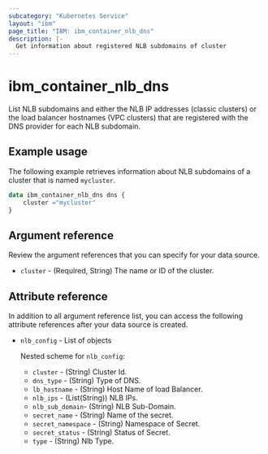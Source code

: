 ```yaml
---
subcategory: "Kubernetes Service"
layout: "ibm"
page_title: "IBM: ibm_container_nlb_dns"
description: |-
  Get information about registered NLB subdomains of cluster
---
```


# ibm_container_nlb_dns
List NLB subdomains and either the NLB IP addresses (classic clusters) or the load balancer hostnames (VPC clusters) that are registered with the DNS provider for each NLB subdomain.


## Example usage
The following example retrieves information about NLB subdomains of a cluster that is named `mycluster`. 

```terraform
data ibm_container_nlb_dns dns {
    cluster ="mycluster"
}
```

## Argument reference
Review the argument references that you can specify for your data source. 

- `cluster` - (Required, String) The name or ID of the cluster.

## Attribute reference
In addition to all argument reference list, you can access the following attribute references after your data source is created. 

- `nlb_config` - List of objects 

  Nested scheme for `nlb_config`:
  - `cluster` -  (String)  Cluster Id.
  - `dns_type` -  (String) Type of DNS.
  - `lb_hostname` - (String) Host Name of load Balancer.
  - `nlb_ips` - (List(String)) NLB IPs.
  - `nlb_sub_domain`- (String) NLB Sub-Domain.
  - `secret_name` - (String) Name of the secret.
  - `secret_namespace` - (String) Namespace of Secret.
  - `secret_status` - (String) Status of Secret.
  - `type` -  (String)  Nlb Type.

